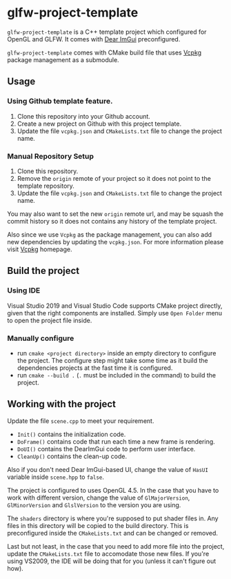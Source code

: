 # glfw-project-template

`glfw-project-template` is a C++ template project which configured for OpenGL and GLFW. It comes with [Dear ImGui](https://github.com/ocornut/imgui) preconfigured.

`glfw-project-template` comes with CMake build file that uses [Vcpkg](https://github.com/microsoft/vcpkg) package management as a submodule. 

## Usage

### Using Github template feature.

1. Clone this repository into your Github account.
2. Create a new project on Github with this project template.
3. Update the file `vcpkg.json` and `CMakeLists.txt` file to change the project name.

### Manual Repository Setup

1. Clone this repository.
2. Remove the `origin` remote of your project so it does not point to the template repository.
3. Update the file `vcpkg.json` and `CMakeLists.txt` file to change the project name.

You may also want to set the new `origin` remote url, and may be squash the commit history so it does not contains any history of the template project.

Also since we use `Vcpkg` as the package management, you can also add new dependencies by updating the `vcpkg.json`. For more information please visit [Vcpkg](https://github.com/microsoft/vcpkg) homepage.

## Build the project

### Using IDE

Visual Studio 2019 and Visual Studio Code supports CMake project directly, given that the right components are installed. Simply use `Open Folder` menu to open the project file inside.

### Manually configure
* run `cmake <project directory>` inside an empty directory to configure the project. The configure step might take some time as it build the dependencies projects at the fast time it is configured. 
* run `cmake --build .` (`.` must be included in the command) to build the project.

## Working with the project

Update the file `scene.cpp` to meet your requirement. 

* `Init()` contains the initialization code.
* `DoFrame()` contains code that run each time a new frame is rendering.
* `DoUI()` contains the DearImGui code to perform user interface.
* `CleanUp()` contains the clean-up code.

Also if you don't need Dear ImGui-based UI, change the value of `HasUI` variable inside `scene.hpp` to `false`.

The project is configured to uses OpenGL 4.5. In the case that you have to work with different version, change the value of `GlMajorVersion`, `GlMinorVersion` and `GlslVersion` to the version you are using.

The `shaders` directory is where you're supposed to put shader files in. Any files in this directory will be copied to the build directory. This is preconfigured inside the `CMakeLists.txt` and can be changed or removed.

Last but not least, in the case that you need to add more file into the project, update the `CMakeLists.txt` file to accomodate those new files. If you're using VS2009, the IDE will be doing that for you (unless it can't figure out how).
